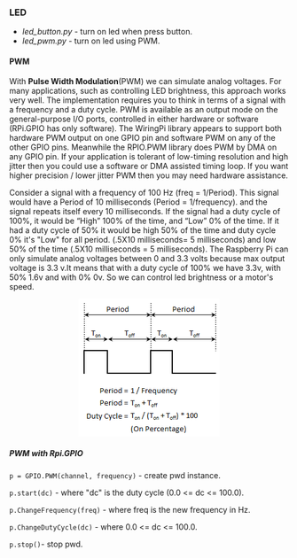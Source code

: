 ### LED
* *led_button.py* - turn on led when press button. 
* *led_pwm.py* - turn on led using PWM.

#### PWM
With **Pulse Width Modulation**(PWM) we can simulate analog voltages.
For many applications, such as controlling LED brightness, this approach works very well.
The implementation requires you to think in terms of a signal with a frequency and a duty cycle.
PWM is available as an output mode on the general-purpose I/O ports, controlled in either hardware or software (RPi.GPIO has only software).
The WiringPi library appears to support both hardware PWM output on one GPIO pin and software PWM on any of the other GPIO pins. Meanwhile the RPIO.PWM library does PWM by DMA on any GPIO pin.
If your application is tolerant of low-timing resolution and high jitter then you could use a software or DMA assisted timing loop. If you want higher precision / lower jitter PWM then you may need hardware assistance.

Consider a signal with a frequency of 100 Hz (freq = 1/Period). This signal would have a Period of 10 milliseconds (Period = 1/frequency). 
and the signal repeats itself every 10 milliseconds. If the signal had a duty cycle of 100%, it would be “High” 100% of the time, and “Low” 0% of the time. If it had a duty cycle of 50% it would be high 50% of the time and duty cycle 0% it's "Low" for all period.
(.5X10 milliseconds= 5 milliseconds) and low 50% of the time (.5X10 milliseconds = 5 milliseconds).
The Raspberry Pi can only simulate analog voltages between 0 and 3.3 volts because max output voltage is 3.3 v.It means that with a duty cycle of 100% we have 3.3v, with 50% 1.6v and with 0% 0v. So we can control led brightness or a motor's speed.

<p align="center">
  <img src="https://github.com/TommyR22/RaspberryPi-gettingStarted/blob/master/tutorials/LED/DutyCycle_WaveForms.png"/>
</p>

##### PWM with Rpi.GPIO
`p = GPIO.PWM(channel, frequency)` - create pwd instance.

`p.start(dc)` - where "dc" is the duty cycle (0.0 <= dc <= 100.0).

`p.ChangeFrequency(freq)` - where freq is the new frequency in Hz.

`p.ChangeDutyCycle(dc)` - where 0.0 <= dc <= 100.0.

`p.stop()`- stop pwd.








